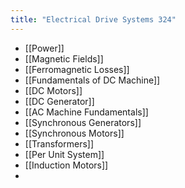```yaml
---
title: "Electrical Drive Systems 324"
---
```

- [[Power]]
- [[Magnetic Fields]]
- [[Ferromagnetic Losses]]
- [[Fundamentals of DC Machine]]
- [[DC Motors]]
- [[DC Generator]]
- [[AC Machine Fundamentals]]
- [[Synchronous Generators]]
- [[Synchronous Motors]]
- [[Transformers]]
- [[Per Unit System]]
- [[Induction Motors]]
- 